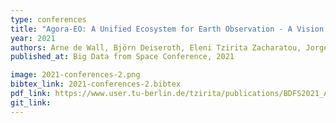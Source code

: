 ```yaml
---
type: conferences
title: "Agora-EO: A Unified Ecosystem for Earth Observation - A Vision for Boosting EO Data Literacy"
year: 2021
authors: Arne de Wall, Björn Deiseroth, Eleni Tzirita Zacharatou, Jorge-Arnulfo Quiané-Ruiz, Begüm Demir and Volker Markl
published_at: Big Data from Space Conference, 2021

image: 2021-conferences-2.png
bibtex_link: 2021-conferences-2.bibtex
pdf_link: https://www.user.tu-berlin.de/tzirita/publications/BDFS2021_AgoraEO_Paper_Preprint.pdf
git_link:
---
```

